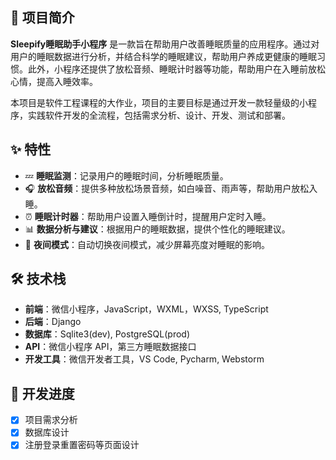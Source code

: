## 📖 项目简介

**Sleepify睡眠助手小程序** 是一款旨在帮助用户改善睡眠质量的应用程序。通过对用户的睡眠数据进行分析，并结合科学的睡眠建议，帮助用户养成更健康的睡眠习惯。此外，小程序还提供了放松音频、睡眠计时器等功能，帮助用户在入睡前放松心情，提高入睡效率。

本项目是软件工程课程的大作业，项目的主要目标是通过开发一款轻量级的小程序，实践软件开发的全流程，包括需求分析、设计、开发、测试和部署。

## ✨ 特性

- 💤 **睡眠监测**：记录用户的睡眠时间，分析睡眠质量。
- 🎧 **放松音频**：提供多种放松场景音频，如白噪音、雨声等，帮助用户放松入睡。
- ⏰ **睡眠计时器**：帮助用户设置入睡倒计时，提醒用户定时入睡。
- 📊 **数据分析与建议**：根据用户的睡眠数据，提供个性化的睡眠建议。
- 🌙 **夜间模式**：自动切换夜间模式，减少屏幕亮度对睡眠的影响。

## 🛠️ 技术栈

- **前端**：微信小程序，JavaScript，WXML，WXSS, TypeScript
- **后端**：Django
- **数据库**：Sqlite3(dev), PostgreSQL(prod)
- **API**：微信小程序 API，第三方睡眠数据接口
- **开发工具**：微信开发者工具，VS Code, Pycharm, Webstorm

## 🚧 开发进度

- [x] 项目需求分析
- [x] 数据库设计
- [x] 注册登录重置密码等页面设计
